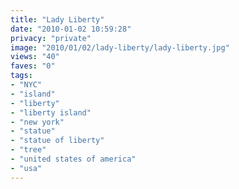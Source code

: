 ```yaml
---
title: "Lady Liberty"
date: "2010-01-02 10:59:28"
privacy: "private"
image: "2010/01/02/lady-liberty/lady-liberty.jpg"
views: "40"
faves: "0"
tags:
- "NYC"
- "island"
- "liberty"
- "liberty island"
- "new york"
- "statue"
- "statue of liberty"
- "tree"
- "united states of america"
- "usa"
---
```

<a href="http://www.phillprice.com/2010/01/02/lady-liberty" rel="nofollow"></a>

